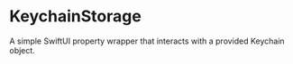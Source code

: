 # KeychainStorage
A simple SwiftUI property wrapper that interacts with a provided Keychain object.
